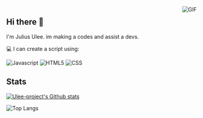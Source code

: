 <img align="right" alt="GIF" src="https://cdn.discordapp.com/attachments/742060021671788614/768948707844423680/giphy.gif">

## Hi there 👋

I'm Julius Ulee.
im making a codes and assist a devs.

💻 I can create a script using:

![Javascript](https://img.shields.io/badge/-javascript-grey?style=for-the-badge&logo=python&logoColor=white&labelColor=8E2DE2)
![HTML5](https://img.shields.io/badge/html%205-grey?style=for-the-badge&logo=html5&logoColor=white&labelColor=8E2DE2)
![CSS](https://img.shields.io/badge/css-css-8E2DE2)

## Stats
[![Ulee-project's Github stats](https://github-readme-stats.vercel.app/api?username=Ulee-project&show_icons=true&theme=radical)](https://github.com/Ulee-project/github-readme-stats)

![Top Langs](https://github-readme-stats.vercel.app/api/top-langs/?username=Ulee-project&layout=compact&theme=radical)
